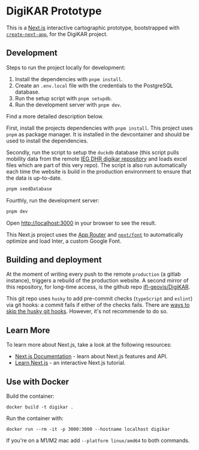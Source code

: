 # DigiKAR Prototype

This is a [Next.js](https://nextjs.org/) interactive cartographic prototype, bootstrapped with [`create-next-app`](https://github.com/vercel/next.js/tree/canary/packages/create-next-app), for the DigiKAR project.

## Development

Steps to run the project locally for development:

1. Install the dependencies with `pnpm install`.
2. Create an `.env.local` file with the credentials to the PostgreSQL database.
3. Run the setup script with `pnpm setupdb`.
4. Run the development server with `pnpm dev`.

Find a more detailed description below.

First, install the projects dependencies with `pnpm install`. This project uses `pnpm` as package manager. It is installed in the devcontainer and should be used to install the dependencies.

Secondly, run the script to setup the `duckdb` database (this script pulls mobility data from the remote [IEG DHR digikar repository](https://github.com/ieg-dhr/DigiKAR) and loads excel files which are part of this very repo). The script is also run automatically each time the website is build in the production environment to ensure that the data is up-to-date.

```bash
pnpm seedDatabase
```

Fourthly, run the development server:

```bash
pnpm dev
```

Open [http://localhost:3000](http://localhost:3000) in your browser to see the result.

This Next.js project uses the [App Router](https://nextjs.org/docs/app) and [`next/font`](https://nextjs.org/docs/basic-features/font-optimization) to automatically optimize and load Inter, a custom Google Font.

## Building and deployment

At the moment of writing every push to the remote `production` (a gitlab instance), triggers a rebuild of the production website. A second mirror of this repository, for long-time access, is the github repo [ifl-geovis/DigiKAR](https://github.com/ifl-geovis/DigiKAR).

This git repo uses `husky` to add pre-commit checks (`typeScript` and `eslint`) via git hooks: a commit fails if either of the checks fails. There are [ways to skip the husky git hooks](https://typicode.github.io/husky/how-to.html#skipping-git-hooks). However, it's not recommende to do so.

## Learn More

To learn more about Next.js, take a look at the following resources:

- [Next.js Documentation](https://nextjs.org/docs) - learn about Next.js features and API.
- [Learn Next.js](https://nextjs.org/learn) - an interactive Next.js tutorial.

## Use with Docker

Build the container:

```{bash}
docker build -t digikar .
```

Run the container with:

```{bash}
docker run --rm -it -p 3000:3000 --hostname localhost digikar
```

If you're on a M1/M2 mac add `--platform linux/amd64` to both commands.
